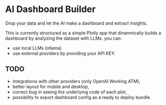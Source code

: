 # AI Dashboard Builder

Drop your data and let the AI make a dashboard and extract insights.

This is currently structured as a simple Plotly app that dinanmically builds a dashboard by analyzing the dataset with LLMs. you can:
- use local LLMs (ollama)
- use external providers by providing your API KEY.

## TODO

- Integrations with other providers (only OpenAI Working ATM),
- better layout for mobile and desktop,
- correct bug in seeing the underlying code of each plot,
- possibility to export dashboard config as a ready to deploy bundle.
